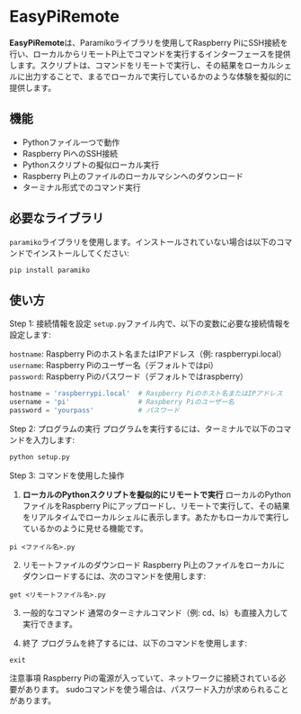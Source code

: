 # EasyPiRemote

**EasyPiRemote**は、Paramikoライブラリを使用してRaspberry PiにSSH接続を行い、ローカルからリモートPi上でコマンドを実行するインターフェースを提供します。スクリプトは、コマンドをリモートで実行し、その結果をローカルシェルに出力することで、まるでローカルで実行しているかのような体験を擬似的に提供します。
## 機能
- Pythonファイル一つで動作
- Raspberry PiへのSSH接続
- Pythonスクリプトの擬似ローカル実行
- Raspberry Pi上のファイルのローカルマシンへのダウンロード
- ターミナル形式でのコマンド実行


## 必要なライブラリ
`paramiko`ライブラリを使用します。インストールされていない場合は以下のコマンドでインストールしてください:

```bash
pip install paramiko
```
## 使い方
Step 1: 接続情報を設定
`setup.py`ファイル内で、以下の変数に必要な接続情報を設定します:

`hostname`: Raspberry Piのホスト名またはIPアドレス（例: raspberrypi.local）<br>
`username`: Raspberry Piのユーザー名（デフォルトではpi）<br>
`password`: Raspberry Piのパスワード（デフォルトではraspberry）<br>

```python
hostname = 'raspberrypi.local'  # Raspberry Piのホスト名またはIPアドレス
username = 'pi'                 # Raspberry Piのユーザー名
password = 'yourpass'           # パスワード

```
Step 2: プログラムの実行
プログラムを実行するには、ターミナルで以下のコマンドを入力します:
```bash
python setup.py
```
Step 3: コマンドを使用した操作
1. **ローカルのPythonスクリプトを擬似的にリモートで実行**
   ローカルのPythonファイルをRaspberry Piにアップロードし、リモートで実行して、その結果をリアルタイムでローカルシェルに表示します。あたかもローカルで実行しているかのように見せる機能です。

```Terminal
pi <ファイル名>.py
```

2. リモートファイルのダウンロード
Raspberry Pi上のファイルをローカルにダウンロードするには、次のコマンドを使用します:

```Terminal
get <リモートファイル名>.py
```

3. 一般的なコマンド
通常のターミナルコマンド（例: cd、ls）も直接入力して実行できます。

4. 終了
プログラムを終了するには、以下のコマンドを使用します:
```Terminal
exit
```




注意事項
Raspberry Piの電源が入っていて、ネットワークに接続されている必要があります。
sudoコマンドを使う場合は、パスワード入力が求められることがあります。
